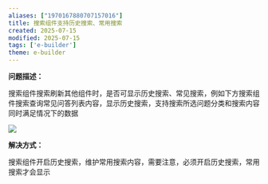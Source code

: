 ```yaml
---
aliases: ["1970167880707157016"]
title: 搜索组件支持历史搜索、常用搜索
created: 2025-07-15
modified: 2025-07-15
tags: ['e-builder']
theme: e-builder
---
```


**问题描述：**

搜索组件搜索刷新其他组件时，是否可显示历史搜索、常见搜索，例如下方搜索组件搜索查询常见问答列表内容，显示历史搜索，支持搜索所选问题分类和搜索内容同时满足情况下的数据

**![](https://myhelpdoc.oss-cn-heyuan.aliyuncs.com/mdimages/e19b4264f6adbe04a8818b41f35a9715.jpg)**

**解决方式：**

搜索组件开启历史搜索，维护常用搜索内容，需要注意，必须开启历史搜索，常用搜索才会显示

